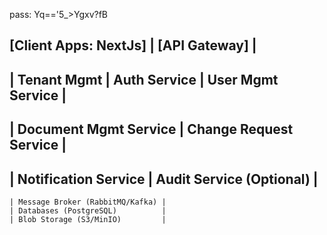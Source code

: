 pass: Yq=='5_>Ygxv?fB

[Client Apps: NextJs]
         |
    [API Gateway]
         |
------------------------------------------------
| Tenant Mgmt | Auth Service | User Mgmt Service |
------------------------------------------------
| Document Mgmt Service | Change Request Service |
------------------------------------------------
| Notification Service  | Audit Service (Optional) |
------------------------------------------------
    | Message Broker (RabbitMQ/Kafka) |
    | Databases (PostgreSQL)          |
    | Blob Storage (S3/MinIO)         |